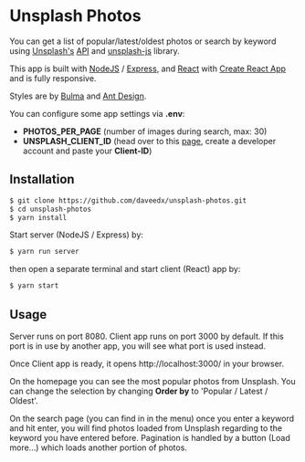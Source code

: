 # Unsplash Photos

You can get a list of popular/latest/oldest photos or search by keyword using [Unsplash's](https://unsplash.com/) [API](https://unsplash.com/developers) and [unsplash-js](https://github.com/unsplash/unsplash-js) library.

This app is built with [NodeJS](https://nodejs.org/en/) / [Express](https://expressjs.com/), and [React](https://reactjs.org/) with [Create React App](https://github.com/facebook/create-react-app) and is fully responsive.

Styles are by [Bulma](https://bulma.io/) and [Ant Design](https://ant.design/).

You can configure some app settings via **.env**:
- **PHOTOS_PER_PAGE** (number of images during search, max: 30)
- **UNSPLASH_CLIENT_ID** (head over to this [page](https://unsplash.com/documentation#creating-a-developer-account), create a developer account and paste your **Client-ID**)

## Installation

```sh
$ git clone https://github.com/daveedx/unsplash-photos.git
$ cd unsplash-photos
$ yarn install
```
Start server (NodeJS / Express) by:
```sh
$ yarn run server
```
then open a separate terminal and start client (React) app by:
```sh
$ yarn start
```

## Usage
Server runs on port 8080.
Client app runs on port 3000 by default. If this port is in use by another app, you will see what port is used instead.

Once Client app is ready, it opens http://localhost:3000/ in your browser.

On the homepage you can see the most popular photos from Unsplash. You can change the selection by changing **Order by** to 'Popular / Latest / Oldest'.

On the search page (you can find in in the menu) once you enter a keyword and hit enter, you will find photos loaded from Unsplash regarding to the keyword you have entered before. Pagination is handled by a button (Load more...) which loads another portion of photos.
